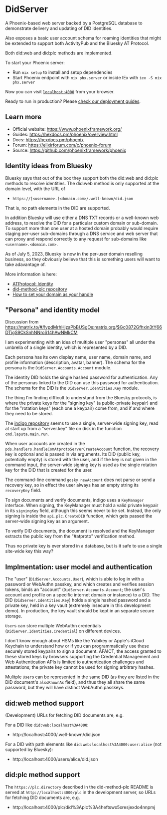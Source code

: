 # DidServer

A Phoenix-based web server backed by a PostgreSQL database
to demonstrate delivery and updating of DID identities.

Also exposes a basic user account schema for roaming identities
that might be extended to support both ActivityPub and
the Bluesky AT Protocol.

Both did:web and did:plc methods are implemented.

To start your Phoenix server:

- Run `mix setup` to install and setup dependencies
- Start Phoenix endpoint with `mix phx.server` or inside IEx with `iex -S mix phx.server`

Now you can visit [`localhost:4000`](http://localhost:4000) from your browser.

Ready to run in production? Please [check our deployment guides](https://hexdocs.pm/phoenix/deployment.html).

## Learn more

- Official website: https://www.phoenixframework.org/
- Guides: https://hexdocs.pm/phoenix/overview.html
- Docs: https://hexdocs.pm/phoenix
- Forum: https://elixirforum.com/c/phoenix-forum
- Source: https://github.com/phoenixframework/phoenix

## Identity ideas from Bluesky

Bluesky says that out of the box they support both the did:web and did:plc
methods to resolve identities. The did:web method is only supported at
the domain level, with the URL of

- `https://[<username>.]<domain.com>/.well-known/did.json`

That is, no path elements in the DID are supported.

In addition Bluesky will use either a DNS TXT records or a well-known web
address, to resolve the DID for a particular custom domain or sub-domain.
To support more than one user at a hosted domain probably would require
staging per-user sub-domains through a DNS service and web server that
can proxy and respond correctly to any request for sub-domains like
`<username>.<domain.com>`.

As of July 5, 2023, Bluesky is now in the per-user domain reselling
business, so they obviously believe that this is something users
will want to take adavantage of.

More information is here:

- [ATProtocol: Identity](https://atproto.com/guides/identity)
- [did-method-plc repository](https://github.com/bluesky-social/did-method-plc)
- [How to set your domain as your handle](https://blueskyweb.xyz/blog/4-28-2023-domain-handle-tutorial)

## "Persona" and identity model

Discussion from https://matrix.to/#/!vpdMrhHjzaPbBUSgOs:matrix.org/$Gc0872Gfhxin3tY66DTigS9CkSnhNNroS14hAwNMkCM

I am experimenting with an idea of multiple user "personas" all under the
umbrella of a single identity, which is represented by a DID.

Each persona has its own display name, user name, domain name, and profile
information (description, avatar, banner). The schema for the persona is the
`DidServer.Accounts.Account` module.

The identity DID holds the single hashed password for authentication. Any of
the personas linked to the DID can use this password for authentication.
The schema for the DID is the `DidServer.Identities.Key` module.

The thing I'm finding difficult to understand from the Bluesky protocols,
is where the private keys for the "signing key" (a public-private keypair)
and for the "rotation keys" (each one a keypair) come from, and if and where
they need to be stored.

The [indigo repository](https://github.com/bluesky-social/indigo) seems to
use a single, server-wide signing key, read at start up from a "server.key"
file on disk in the function `cmd.laputa.main.run`.

When user accounts are created in the `pds.handlers.handleComAtprotoServerCreateAccount`
function, the recovery key is optional and is passed in via arguments. Its
DID (public key, potentially empty) is stored with the user, and if the key
is not given in the command input, the server-wide signing key is used as
the single rotation key for the DID that is created for the user.

The command-line command `gosky newAccount` does not parse or send a recovery
key, so in effect the user always has an empty string its `recoveryKey` field.

To sign documents and verify documents, indigo uses a `KeyManager` interface.
When signing, the KeyManager must hold a valid private keypair in its
`signingKey` field, although this seems never to be set. Instead, the only
signing is inside the `api.plc.CreateDID` function, which gets passed the
server-wide signing key as an argument.

To verify DID documents, the document is resolved and the KeyManager extracts
the public key from the "#atproto" verification method.

Thus no private key is ever stored in a database, but is it safe to use a
single site-wide key this way?

## Implmentation: user model and authentication

The "user" (`DidServer.Accounts.User`), which is able to log in with a password
or WebAuthn passkey, and which creates and verifies session tokens, binds
an "account" (`DidServer.Accounts.Account`; the user's account and profile on
a specific internet domain or instance) to a DID. The DID (`DidServer.Identities.Key`)
holds a single hashed password and a private key, held in a key vault
(extremely insecure in this development demo). In production, the key vault
should be kept in an separate secure storage.

`User`s can store multiple WebAuthn credentials (`DidServer.Identities.Credential`)
on different devices.

I don't know enough about HSMs like the Yubikey or Apple's iCloud Keychain
to understand how or if you can programmatically use these securely stored
keypairs to sign a document. AFAICT, the access granted to these stored keys
by browsers supporting the Credential Management and Web Authentication APIs
is limited to authentication challenges and attestations; the private key
cannot be used for signing arbitrary hashes.

Mulitple `User`s can be represented in the same DID (as they are listed in the
DID document's `alsoKnownAs` field), and thus they all share the same password,
but they will have distinct WebAuthn passkeys.

## did:web method support

(Development) URLs for fetching DID documents are, e.g.

For a DID like `did:web:localhost%3A4000`:

- http://localhost:4000/.well-known/did.json

For a DID with path elements like `did:web:localhost%3A4000:user:alice`
(not supported by Bluesky):

- http://localhost:4000/users/alice/did.json

## did:plc method support

The `https://plc.directory` described in the did-method-plc README
is served at `http://localhost:4000/plc` in the development server,
so URLs for fetching DID documents are, e.g.

- http://localhost:4000/plc/did%3Aplc%3A4heftswx5xresjexdo4nnpmj
